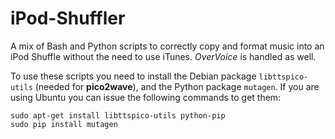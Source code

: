 # iPod-Shuffler
A mix of Bash and Python scripts to correctly copy and format music into an iPod Shuffle without the need to use iTunes. *OverVoice* is handled as well.

To use these scripts you need to install the Debian package `libttspico-utils` (needed for **pico2wave**), and the Python package `mutagen`.
If you are using Ubuntu you can issue the following commands to get them:

```
sudo apt-get install libttspico-utils python-pip
sudo pip install mutagen
```
